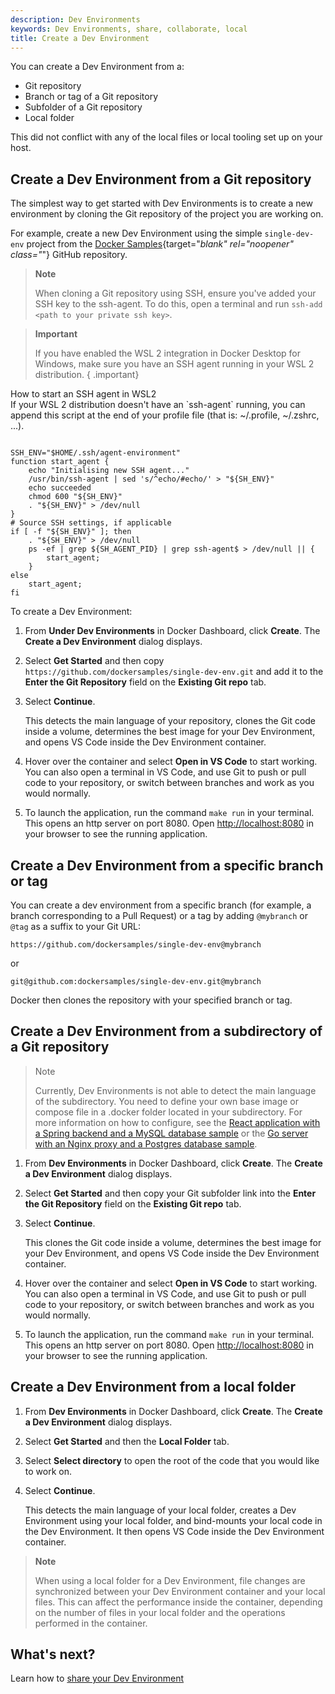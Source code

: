 ```yaml
---
description: Dev Environments
keywords: Dev Environments, share, collaborate, local
title: Create a Dev Environment
---
```


You can create a Dev Environment from a:
- Git repository
- Branch or tag of a Git repository
- Subfolder of a Git repository
- Local folder

This did not conflict with any of the local files or local tooling set up on your host. 

## Create a Dev Environment from a Git repository

The simplest way to get started with Dev Environments is to create a new environment by cloning the Git repository of the project you are working on. 

For example, create a new Dev Environment using the simple `single-dev-env` project from the [Docker Samples](https://github.com/dockersamples/single-dev-env){target="_blank" rel="noopener" class="_"} GitHub repository.

> **Note**
>
> When cloning a Git repository using SSH, ensure you've added your SSH key to the ssh-agent. To do this, open a terminal and run `ssh-add <path to your private ssh key>`.

> **Important**
>
> If you have enabled the WSL 2 integration in Docker Desktop for Windows, make sure you have an SSH agent running in your WSL 2 distribution.
{ .important}

<div class="panel panel-default">
    <div class="panel-heading collapsed" data-toggle="collapse" data-target="#collapse-wsl2-ssh" style="cursor: pointer">
    How to start an SSH agent in WSL2
    <i class="chevron fa fa-fw"></i></div>
    <div class="collapse block" id="collapse-wsl2-ssh">
    If your WSL 2 distribution doesn't have an `ssh-agent` running, you can append this script at the end of your profile file (that is: ~/.profile, ~/.zshrc, ...).
<pre><code>
SSH_ENV="$HOME/.ssh/agent-environment"
function start_agent {
    echo "Initialising new SSH agent..."
    /usr/bin/ssh-agent | sed 's/^echo/#echo/' > "${SH_ENV}"
    echo succeeded
    chmod 600 "${SH_ENV}"
    . "${SH_ENV}" > /dev/null
}
# Source SSH settings, if applicable
if [ -f "${SH_ENV}" ]; then
    . "${SH_ENV}" > /dev/null
    ps -ef | grep ${SH_AGENT_PID} | grep ssh-agent$ > /dev/null || {
        start_agent;
    }
else
    start_agent;
fi
</code></pre>
    </div>
</div>

To create a Dev Environment:

1. From **Under Dev Environments** in Docker Dashboard, click **Create**. The **Create a Dev Environment** dialog displays.
2. Select **Get Started** and then copy `https://github.com/dockersamples/single-dev-env.git` and add it to the **Enter the Git Repository** field on the **Existing Git repo** tab.
3. Select **Continue**.

    This detects the main language of your repository, clones the Git code inside a volume, determines the best image for your Dev Environment, and opens VS Code inside the Dev Environment container.

4. Hover over the container and select **Open in VS Code** to start working. You can also open a terminal in VS Code, and use Git to push or pull code to your repository, or switch between branches and work as you would normally.

5. To launch the application, run the command `make run` in your terminal. This opens an http server on port 8080. Open [http://localhost:8080](http://localhost:8080) in your browser to see the running application.


## Create a Dev Environment from a specific branch or tag

You can create a dev environment from a specific branch (for example, a branch corresponding to a Pull Request) or a tag by adding `@mybranch` or `@tag` as a suffix to your Git URL:

 `https://github.com/dockersamples/single-dev-env@mybranch`

 or

 `git@github.com:dockersamples/single-dev-env.git@mybranch`

Docker then clones the repository with your specified branch or tag.

## Create a Dev Environment from a subdirectory of a Git repository

>Note
>
>Currently, Dev Environments is not able to detect the main language of the subdirectory. You need to define your own base image or compose file in a .docker folder located in your subdirectory. For more information on how to configure, see the [React application with a Spring backend and a MySQL database sample](https://github.com/docker/awesome-compose/tree/master/react-java-mysql) or the [Go server with an Nginx proxy and a Postgres database sample](https://github.com/docker/awesome-compose/tree/master/nginx-golang-postgres). 

1. From **Dev Environments** in Docker Dashboard, click **Create**. The **Create a Dev Environment** dialog displays.
2. Select **Get Started** and then copy your Git subfolder link into the **Enter the Git Repository** field on the **Existing Git repo** tab.
3. Select **Continue**.

    This clones the Git code inside a volume, determines the best image for your Dev Environment, and opens VS Code inside the Dev Environment container.

4. Hover over the container and select **Open in VS Code** to start working. You can also open a terminal in VS Code, and use Git to push or pull code to your repository, or switch between branches and work as you would normally.

5. To launch the application, run the command `make run` in your terminal. This opens an http server on port 8080. Open [http://localhost:8080](http://localhost:8080) in your browser to see the running application.

## Create a Dev Environment from a local folder

1. From **Dev Environments** in Docker Dashboard, click **Create**. The **Create a Dev Environment** dialog displays.
2. Select **Get Started** and then the **Local Folder** tab.
3. Select **Select directory** to open the root of the code that you would like to work on.
4. Select **Continue**.

    This detects the main language of your local folder, creates a Dev Environment using your local folder, and bind-mounts your local code in the Dev Environment. It then opens VS Code inside the Dev Environment container.

> **Note**
>
> When using a local folder for a Dev Environment, file changes are synchronized between your Dev Environment container and your local files. This can affect the performance inside the container, depending on the number of files in your local folder and the operations performed in the container.

## What's next?

Learn how to [share your Dev Environment](share.md)
